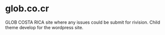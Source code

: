 # glob.co.cr
GLOB COSTA RICA site where any issues could be submit for rivision. 
Child theme develop for the wordpress site.
